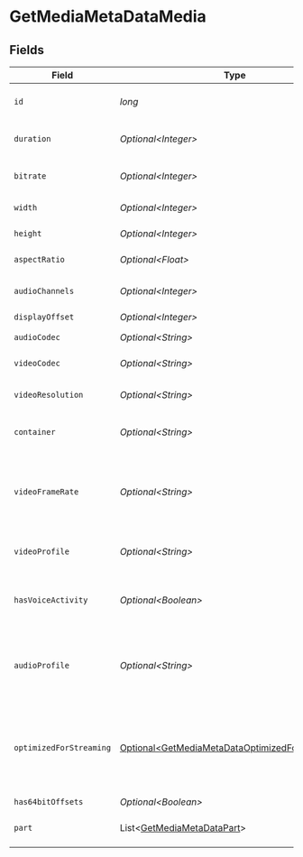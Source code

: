 # GetMediaMetaDataMedia


## Fields

| Field                                                                                                                | Type                                                                                                                 | Required                                                                                                             | Description                                                                                                          | Example                                                                                                              |
| -------------------------------------------------------------------------------------------------------------------- | -------------------------------------------------------------------------------------------------------------------- | -------------------------------------------------------------------------------------------------------------------- | -------------------------------------------------------------------------------------------------------------------- | -------------------------------------------------------------------------------------------------------------------- |
| `id`                                                                                                                 | *long*                                                                                                               | :heavy_check_mark:                                                                                                   | Unique media identifier.                                                                                             | 387322                                                                                                               |
| `duration`                                                                                                           | *Optional\<Integer>*                                                                                                 | :heavy_minus_sign:                                                                                                   | Duration of the media in milliseconds.                                                                               | 9610350                                                                                                              |
| `bitrate`                                                                                                            | *Optional\<Integer>*                                                                                                 | :heavy_minus_sign:                                                                                                   | Bitrate in bits per second.                                                                                          | 25512                                                                                                                |
| `width`                                                                                                              | *Optional\<Integer>*                                                                                                 | :heavy_minus_sign:                                                                                                   | Video width in pixels.                                                                                               | 3840                                                                                                                 |
| `height`                                                                                                             | *Optional\<Integer>*                                                                                                 | :heavy_minus_sign:                                                                                                   | Video height in pixels.                                                                                              | 1602                                                                                                                 |
| `aspectRatio`                                                                                                        | *Optional\<Float>*                                                                                                   | :heavy_minus_sign:                                                                                                   | Aspect ratio of the video.                                                                                           | 2.35                                                                                                                 |
| `audioChannels`                                                                                                      | *Optional\<Integer>*                                                                                                 | :heavy_minus_sign:                                                                                                   | Number of audio channels.                                                                                            | 6                                                                                                                    |
| `displayOffset`                                                                                                      | *Optional\<Integer>*                                                                                                 | :heavy_minus_sign:                                                                                                   | N/A                                                                                                                  | 50                                                                                                                   |
| `audioCodec`                                                                                                         | *Optional\<String>*                                                                                                  | :heavy_minus_sign:                                                                                                   | Audio codec used.                                                                                                    | eac3                                                                                                                 |
| `videoCodec`                                                                                                         | *Optional\<String>*                                                                                                  | :heavy_minus_sign:                                                                                                   | Video codec used.                                                                                                    | hevc                                                                                                                 |
| `videoResolution`                                                                                                    | *Optional\<String>*                                                                                                  | :heavy_minus_sign:                                                                                                   | Video resolution (e.g., 4k).                                                                                         | 4k                                                                                                                   |
| `container`                                                                                                          | *Optional\<String>*                                                                                                  | :heavy_minus_sign:                                                                                                   | File container type.                                                                                                 | mkv                                                                                                                  |
| `videoFrameRate`                                                                                                     | *Optional\<String>*                                                                                                  | :heavy_minus_sign:                                                                                                   | Frame rate of the video. Values found include NTSC, PAL, 24p<br/>                                                    | 24p                                                                                                                  |
| `videoProfile`                                                                                                       | *Optional\<String>*                                                                                                  | :heavy_minus_sign:                                                                                                   | Video profile (e.g., main 10).                                                                                       | main 10                                                                                                              |
| `hasVoiceActivity`                                                                                                   | *Optional\<Boolean>*                                                                                                 | :heavy_minus_sign:                                                                                                   | Indicates whether voice activity is detected.                                                                        | false                                                                                                                |
| `audioProfile`                                                                                                       | *Optional\<String>*                                                                                                  | :heavy_minus_sign:                                                                                                   | The audio profile used for the media (e.g., DTS, Dolby Digital, etc.).                                               | dts                                                                                                                  |
| `optimizedForStreaming`                                                                                              | [Optional\<GetMediaMetaDataOptimizedForStreaming>](../../models/operations/GetMediaMetaDataOptimizedForStreaming.md) | :heavy_minus_sign:                                                                                                   | Has this media been optimized for streaming. NOTE: This can be 0, 1, false or true                                   |                                                                                                                      |
| `has64bitOffsets`                                                                                                    | *Optional\<Boolean>*                                                                                                 | :heavy_minus_sign:                                                                                                   | N/A                                                                                                                  | false                                                                                                                |
| `part`                                                                                                               | List\<[GetMediaMetaDataPart](../../models/operations/GetMediaMetaDataPart.md)>                                       | :heavy_minus_sign:                                                                                                   | An array of parts for this media item.                                                                               |                                                                                                                      |